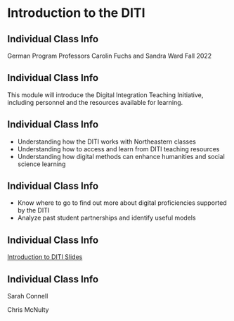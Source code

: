 <h1>Introduction to the DITI</h1>

<h2>Individual Class Info</h2>
German Program
Professors Carolin Fuchs and Sandra Ward
Fall 2022

<h2>Individual Class Info</h2>

This module will introduce the Digital Integration Teaching Initiative, including personnel and the resources available for learning. 

<h2>Individual Class Info</h2>

* Understanding how the DITI works with Northeastern classes
* Understanding how to access and learn from DITI teaching resources
* Understanding how digital methods can enhance humanities and social science learning

<h2>Individual Class Info</h2>

* Know where to go to find out more about digital proficiencies supported by the DITI
* Analyze past student partnerships and identify useful models

<h2>Individual Class Info</h2>

[Introduction to DITI Slides](https://github.com/NULabNortheastern/digitalassignmentshowcase/blob/master/multi-domain-modules/fa22-fuchs-grmn-overview/diti-intro-slides.pdf)


<h2>Individual Class Info</h2>

Sarah Connell

Chris McNulty
